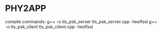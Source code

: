 # PHY2APP

compile commands:
g++ -o tls_psk_server tls_psk_server.cpp -lwolfssl
g++ -o tls_psk_client tls_psk_client.cpp -lwolfssl
